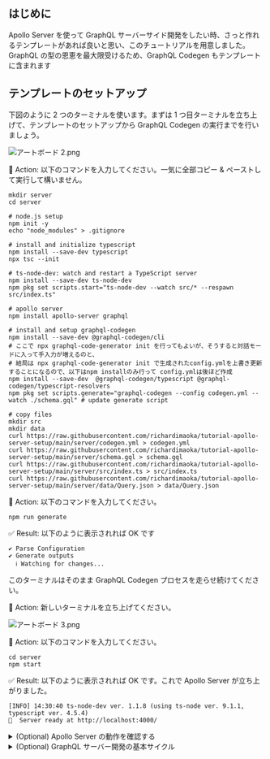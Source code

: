 ## はじめに

Apollo Server を使って GraphQL サーバーサイド開発をしたい時、さっと作れるテンプレートがあれば良いと思い、このチュートリアルを用意しました。GraphQL の型の恩恵を最大限受けるため、GraphQL Codegen もテンプレートに含まれます

## テンプレートのセットアップ

下図のように 2 つのターミナルを使います。まずは 1 つ目ターミナルを立ち上げて、テンプレートのセットアップから GraphQL Codegen の実行までを行いましょう。

![アートボード 2.png](https://qiita-image-store.s3.ap-northeast-1.amazonaws.com/0/75738/7e11f3d9-5947-276f-2860-52e8a96f154e.png)

:large_orange_diamond: Action: 以下のコマンドを入力してください。一気に全部コピー & ペーストして実行して構いません。

```terminal
mkdir server
cd server

# node.js setup
npm init -y
echo "node_modules" > .gitignore

# install and initialize typescript
npm install --save-dev typescript
npx tsc --init

# ts-node-dev: watch and restart a TypeScript server
npm install --save-dev ts-node-dev
npm pkg set scripts.start="ts-node-dev --watch src/* --respawn src/index.ts"

# apollo server
npm install apollo-server graphql

# install and setup graphql-codegen
npm install --save-dev @graphql-codegen/cli
# ここで npx graphql-code-generator init を行ってもよいが、そうすると対話モードに入って手入力が増えるのと、
# 結局は npx graphql-code-generator init で生成されたconfig.ymlを上書き更新することになるので、以下はnpm installのみ行って config.ymlは後ほど作成
npm install --save-dev  @graphql-codegen/typescript @graphql-codegen/typescript-resolvers
npm pkg set scripts.generate="graphql-codegen --config codegen.yml --watch ./schema.gql" # update generate script

# copy files
mkdir src
mkdir data
curl https://raw.githubusercontent.com/richardimaoka/tutorial-apollo-server-setup/main/server/codegen.yml > codegen.yml
curl https://raw.githubusercontent.com/richardimaoka/tutorial-apollo-server-setup/main/server/schema.gql > schema.gql
curl https://raw.githubusercontent.com/richardimaoka/tutorial-apollo-server-setup/main/server/src/index.ts > src/index.ts
curl https://raw.githubusercontent.com/richardimaoka/tutorial-apollo-server-setup/main/server/data/Query.json > data/Query.json
```

:large_orange_diamond: Action: 以下のコマンドを入力してください。

```terminal
npm run generate
```

:white_check_mark: Result: 以下のように表示されれば OK です

```terminal
✔ Parse Configuration
✔ Generate outputs
  ℹ Watching for changes...
```

このターミナルはそのまま GraphQL Codegen プロセスを走らせ続けてください。

:large_orange_diamond: Action: 新しいターミナルを立ち上げてください。

![アートボード 3.png](https://qiita-image-store.s3.ap-northeast-1.amazonaws.com/0/75738/434595ea-e610-5830-44f2-5a9e58e4c9fe.png)

:large_orange_diamond: Action: 以下のコマンドを入力してください。

```terminal
cd server
npm start
```

:white_check_mark: Result: 以下のように表示されれば OK です。これで Apollo Server が立ち上がりました。

```terminal
[INFO] 14:30:40 ts-node-dev ver. 1.1.8 (using ts-node ver. 9.1.1, typescript ver. 4.5.4)
🚀  Server ready at http://localhost:4000/
```

<details><summary>(Optional) Apollo Server の動作を確認する</summary><div>

:large_orange_diamond: Action: ブラウザで http://localhost:4000/ を開いてください

:white_check_mark: Result: 以下のような画面が表示されます。

![image.png](https://qiita-image-store.s3.ap-northeast-1.amazonaws.com/0/75738/58dd6755-b37b-9f64-3047-a1a2e8e7b0b9.png)

これは[The Apollo Studio Explorer](https://www.apollographql.com/docs/studio/explorer/explorer/)と呼ばれる、ブラウザから GraphQL サーバーを叩くためのツールです。

> The Apollo Studio Explorer is a powerful web IDE for creating, running, and managing GraphQL operations:

:large_orange_diamond: Action: 上記の画面にある、Query your server ボタンを押してください

:white_check_mark: Result: 以下のような画面に遷移します。

![2022-01-25_00h35_02.png](https://qiita-image-store.s3.ap-northeast-1.amazonaws.com/0/75738/0d0ce96f-db92-760c-801e-3cff25131d5a.png)

:large_orange_diamond: Action: "Operation"の部分で以下のように入力し、中括弧`{}`の中でスペースキーを押してください。自動補完が効いて候補が現れます。

![image.png](https://qiita-image-store.s3.ap-northeast-1.amazonaws.com/0/75738/f3e998b8-685e-4b6b-a95f-010f4905daf5.png)

:large_orange_diamond: Action: 候補から"hello"を選んで"Run"を押してください

![2022-01-25_00h36_07.png](https://qiita-image-store.s3.ap-northeast-1.amazonaws.com/0/75738/e1a54767-e5aa-6adf-53e9-1094323759fd.png)

:white_check_mark: Result: "Response"の部分に"hello world"というサーバーからのレスポンスが表示されます。

![2022-01-25_00h36_15.png](https://qiita-image-store.s3.ap-northeast-1.amazonaws.com/0/75738/07b28d64-adec-5674-d2c3-6b0d1a2d6572.png)

---

</div></details>

<details><summary>(Optional) GraphQL サーバー開発の基本サイクル</summary><div>

ここまででテンプレートのセットアップが完了して、あとは思うように Apollo Server を使って GraphQL サーバーの開発を進めていけばいいのですが、まだその手順に馴染みがない人のために、基本的な開発サイクルを紹介しましょう。

まずは GraphQL スキーマの変更を行います。

:large_orange_diamond: Action: 以下の内容を`schema.gql`にコピーしてください。

```graphql:server/schema.gql
type Query {
  hello: String
  search(department: String): [Employee]
}

type Employee {
  name: String
  jobTitle: String
  department: String
}
```

:white_check_mark: Result: `server/src/generated/graphql.ts` ファイルが自動更新されるとともに、以下のようなエラーがターミナルに表示されます。

![2022-08-01_00h19_04.png](https://qiita-image-store.s3.ap-northeast-1.amazonaws.com/0/75738/0f5dd9de-0680-6e15-e4db-7eafb7104bd4.png)

そこで、`index.ts`の更新を行います。

:large_orange_diamond: Action: 以下の内容を`index.ts`の `const resolvers: ....`の部分にコピーしてください。

```ts:server/src/index.ts
const resolvers: Resolvers<LoadingDataContext> = {
  Query: {
    hello: async (parent, args, context, info) => {
      return context.Query.hello;
    },
    search: async (parent, args, context, info) => {
      return context.Query.search;
    },
  },
  Employee: {
    name: async (parent, args, content, info) => {
      return parent.name;
    },
    jobTitle: async (parent, args, content, info) => {
      return parent.jobTitle;
    },
    department: async (parent, args, content, info) => {
      return parent.department;
    },
  },
};
```

最後に、データの更新を行います。

:large_orange_diamond: Action: 以下の内容を`Query.json`にコピーしてください。

```json:server/data/Query.json
{
  "hello": "Hello World",
  "search": [
    {
      "name": "ゴードン島津",
      "jobTitle": "データベース・エンジニア",
      "department": "エンジニアリング部門"
    },
    {
      "name": "キャサリン梅田",
      "jobTitle": "アプリケーション・エンジニア",
      "department": "エンジニアリング部門"
    },
    {
      "name": "春子サンダーボルト",
      "jobTitle": "インフラ・エンジニア",
      "department": "エンジニアリング部門"
    }
  ]
}
```

これで更新した GraphQL スキーマに合わせたサーバー側の更新ができました。この流れを繰り返してサーバーを開発していくのが、このテンプレートを利用した開発の基本になります。

</div></details>
